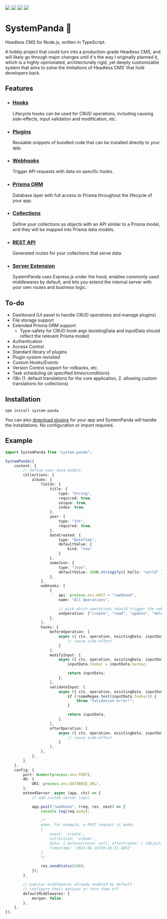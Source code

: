 ![](https://img.shields.io/npm/v/system-panda?style=for-the-badge)
![](https://img.shields.io/npm/dt/system-panda?style=for-the-badge)
![](https://img.shields.io/github/last-commit/serhankileci/system-panda?style=for-the-badge)
![](https://img.shields.io/github/license/serhankileci/system-panda?style=for-the-badge)

# **SystemPanda** 🐼
Headless CMS for Node.js, written in TypeScript.

A hobby project that could turn into a production-grade Headless CMS, and will likely go through major changes until it's the way I originally planned it, which is a highly opinionated, architecturally rigid, yet deeply customizable system that aims to solve the limitations of Headless CMS' that hold developers back.

## **Features**
- ### [**Hooks**](https://github.com/serhankileci/system-panda/blob/main/docs/hooks.md)
	Lifecycle hooks can be used for CRUD operations, including causing side-effects, input validation and modification, etc.
- ### [**Plugins**](https://github.com/serhankileci/system-panda/blob/main/docs/plugins.md)
	Reusable snippets of bundled code that can be installed directly to your app.
- ### [**Webhooks**](https://github.com/serhankileci/system-panda/blob/main/docs/webhooks.md)
	Trigger API requests with data on specific hooks.
- ### [**Prisma ORM**](https://github.com/serhankileci/system-panda/blob/main/docs/prisma-orm.md)
	Database layer with full access to Prisma throughout the lifecycle of your app.
- ### [**Collections**](https://github.com/serhankileci/system-panda/blob/main/docs/collections.md)
	Define your collections as objects with an API similar to a Prisma model, and they will be mapped into Prisma data models.
- ### [**REST API**](https://github.com/serhankileci/system-panda/blob/main/docs/rest-api.md)
	Generated routes for your collections that serve data.
- ### [**Server Extension**](https://github.com/serhankileci/system-panda/blob/main/docs/server-extension.md)
	SystemPanda uses Express.js under the hood, enables commonly used middlewares by default, and lets you extend the internal server with your own routes and business logic.

## **To-do**
- Dashboard (UI panel to handle CRUD operations and manage plugins)
- File storage support
- Extended Prisma ORM support
	- Type-safety for CRUD hook args (existingData and inputData should reflect the relevant Prisma model)
- Authentication
- Access Control
- Standard library of plugins
- Plugin system revisited
- Custom Hooks/Events
- Version Control support for rollbacks, etc.
- Task scheduling (at specified times/conditions)
- i18n (1. default translations for the core application, 2. allowing custom translations for collections)

## **Installation**
```
npm install system-panda
```
You can also [download plugins](https://github.com/serhankileci/system-panda/blob/main/docs/plugins.md#how-to-install) for your app and SystemPanda will handle the installations. No configuration or import required.
## **Example**
```ts
import SystemPanda from "system-panda";

SystemPanda({
    content: {
        // define your data models
        collections: {
            albums: {
                fields: {
                    title: {
                        type: "String",
                        required: true,
                        unique: true,
                        index: true,
                    },
                    year: {
                        type: "Int",
                        required: true,
                    },
                    dateCreated: {
                        type: "DateTime",
                        defaultValue: {
                            kind: "now"
                        }
                    },
                    someJson: {
                        type: "Json",
                        defaultValue: JSON.stringify({ hello: "world" }),
                    },
                },
                webhooks: [
                    {
                        api: process.env.HOST + "/webhook",
                        name: "All Operations",

                        // pick which operations should trigger the webhook
                        onOperation: ["create", "read", "update", "delete"],
                    },
                ],
                hooks: {
                    beforeOperation: [
                        async ({ ctx, operation, existingData, inputData }) => {
                            // cause side-effect
                        }
                    ],
                    modifyInput: [
                        async ({ ctx, operation, existingData, inputData }) => {
                            inputData.foobar = inputData.barbaz;

                            return inputData;
                        },
                    ],
                    validateInput: [
                        async ({ ctx, operation, existingData, inputData }) => {
                            if (!someRegex.test(inputData.foobar)) {
                                throw "Validation error!";
                            }

                            return inputData;
                        },
                    ],
                    afterOperation: [
                        async ({ ctx, operation, existingData, inputData }) => {
                            // cause side-effect
                        }
                    ],
                },
            },
        },
    },
    config: {
        port: Number(process.env.PORT),
        db: {
            URI: process.env.DATABASE_URL!,
        },
        extendServer: async (app, ctx) => {
            // add custom server logic

            app.post("/webhook", (req, res, next) => {
                console.log(req.body);

                /*
                when, for example, a POST request is made:
                {
                    event: 'create',
                    collection: 'albums',
                    data: { beforeCreate: null, afterCreate: [ [Object] ] },
                    timestamp: '2023-06-16T20:26:31.485Z'
                }
                */

                res.sendStatus(200);
            });
        },

        // popular middlewares already enabled by default
        // configure their options or turn them off
        defaultMiddlewares: {
            morgan: false,
        },
    },
});
```
